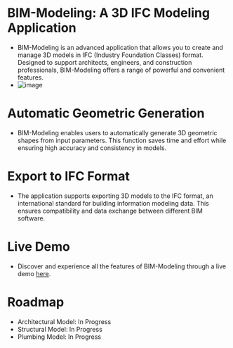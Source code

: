 # BIM-Modeling: A 3D IFC Modeling Application
  - BIM-Modeling is an advanced application that allows you to create and manage 3D models in IFC (Industry Foundation Classes) format. Designed to support architects, engineers, and construction professionals, BIM-Modeling offers a range of powerful and convenient features.
  -  ![image](https://github.com/RyugaRyuzaki/bim-modeling/assets/89787521/b6d23f7c-ccda-4288-9dbc-b30badcc9dd6)


# Automatic Geometric Generation
  - BIM-Modeling enables users to automatically generate 3D geometric shapes from input parameters. This function saves time and effort while ensuring high accuracy and consistency in models.
# Export to IFC Format
  - The application supports exporting 3D models to the IFC format, an international standard for building information modeling data. This ensures compatibility and data exchange between different BIM software.
# Live Demo
  - Discover and experience all the features of BIM-Modeling through a live demo [here](https://ryugaryuzaki.github.io/bim-modeling/).
# Roadmap
  - Architectural Model: In Progress
  - Structural Model: In Progress
  - Plumbing Model: In Progress

